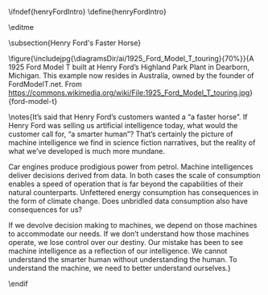 \ifndef{henryFordIntro}
\define{henryFordIntro}

\editme

\subsection{Henry Ford's Faster Horse}

\figure{\includejpg{\diagramsDir/ai/1925_Ford_Model_T_touring}{70%}}{A 1925 Ford Model T built at Henry Ford’s Highland Park Plant in Dearborn, Michigan. This example now resides in Australia, owned by the founder of FordModelT.net. From <https://commons.wikimedia.org/wiki/File:1925_Ford_Model_T_touring.jpg>}{ford-model-t}

\notes{It’s said that Henry Ford’s customers wanted a “a faster horse”. If Henry Ford was selling us artificial intelligence today, what would the customer call for, “a smarter human”? That’s certainly the picture of machine intelligence we find in science fiction narratives, but the reality of what we’ve developed is much more mundane. 
 
Car engines produce prodigious power from petrol. Machine intelligences deliver decisions derived from data. In both cases the scale of consumption enables a speed of operation that is far beyond the capabilities of their natural counterparts. Unfettered energy consumption has consequences in the form of climate change. Does unbridled data consumption also have consequences for us? 
 
 If we devolve decision making to machines, we depend on those machines to accommodate our needs. If we don’t understand how those machines operate, we lose control over our destiny. Our mistake has been to see machine intelligence as a reflection of our intelligence. We cannot understand the smarter human without understanding the human. To understand the machine, we need to better understand ourselves.}

\endif
